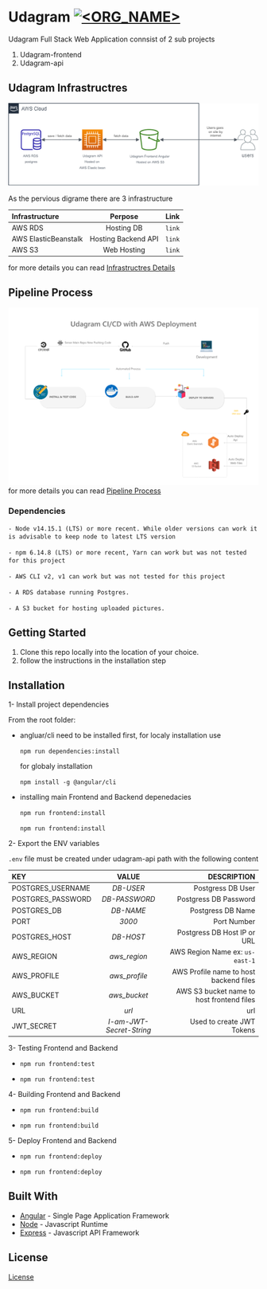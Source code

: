# Udagram [![<ORG_NAME>](https://circleci.com/gh/mma-90/udagram.svg?style=svg)](link)

Udagram Full Stack Web Application connsist of 2 sub projects

1.  Udagram-frontend
2.  Udagram-api

## Udagram Infrastructres

![digram](docs/Udagram-digram.png)

As the pervious digrame there are 3 infrastructure

| Infrastructure       |       Perpose       |   Link |
| :------------------- | :-----------------: | -----: |
| AWS RDS              |     Hosting DB      | `link` |
| AWS ElasticBeanstalk | Hosting Backend API | `link` |
| AWS S3               |     Web Hosting     | `link` |

for more details you can read [Infrastructres Details](docs/Infrastructres.md)

## Pipeline Process

![Udagram-pipeline](docs/Pipeline-process.png)
for more details you can read [Pipeline Process](docs/pipeline_process.md)

### Dependencies

```
- Node v14.15.1 (LTS) or more recent. While older versions can work it is advisable to keep node to latest LTS version

- npm 6.14.8 (LTS) or more recent, Yarn can work but was not tested for this project

- AWS CLI v2, v1 can work but was not tested for this project

- A RDS database running Postgres.

- A S3 bucket for hosting uploaded pictures.
```

## Getting Started

1. Clone this repo locally into the location of your choice.
2. follow the instructions in the installation step

## Installation

1- Install project dependencies

From the root folder:

- angluar/cli need to be installed first, for localy installation use

  `npm run dependencies:install`

  for globaly installation

  `npm install -g @angular/cli`

- installing main Frontend and Backend depenedacies

  `npm run frontend:install`

  `npm run frontend:install`

2- Export the ENV variables

`.env` file must be created under udagram-api path with the following content

| KEY               |          VALUE           |                               DESCRIPTION |
| :---------------- | :----------------------: | ----------------------------------------: |
| POSTGRES_USERNAME |        _DB-USER_         |                         Postgress DB User |
| POSTGRES_PASSWORD |      _DB-PASSWORD_       |                     Postgress DB Password |
| POSTGRES_DB       |        _DB-NAME_         |                         Postgress DB Name |
| PORT              |          _3000_          |                               Port Number |
| POSTGRES_HOST     |        _DB-HOST_         |               Postgress DB Host IP or URL |
| AWS_REGION        |       _aws_region_       |           AWS Region Name ex: `us-east-1` |
| AWS_PROFILE       |      _aws_profile_       |    AWS Profile name to host backend files |
| AWS_BUCKET        |       _aws_bucket_       | AWS S3 bucket name to host frontend files |
| URL               |          _url_           |                                       url |
| JWT_SECRET        | _I-am-JWT-Secret-String_ |                 Used to create JWT Tokens |

3- Testing Frontend and Backend

- `npm run frontend:test`

- `npm run frontend:test`

4- Building Frontend and Backend

- `npm run frontend:build`

- `npm run frontend:build`

5- Deploy Frontend and Backend

- `npm run frontend:deploy`

- `npm run frontend:deploy`

## Built With

- [Angular](https://angular.io/) - Single Page Application Framework
- [Node](https://nodejs.org) - Javascript Runtime
- [Express](https://expressjs.com/) - Javascript API Framework

## License

[License](LICENSE.txt)
